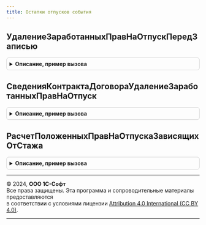 ```yaml
---
title: Остатки отпусков события
---
```



## УдалениеЗаработанныхПравНаОтпускПередЗаписью
<details style="margin: 1em 0; padding: 0.5em; border: 1px solid #ccc; border-radius: 6px;">

<summary style="font-weight: bold; cursor: pointer;">Описание, пример вызова</summary>

```bsl

// Процедура-обработчик события "ПриЗаписи" регистра сведений СостоянияСотрудников.
//
Процедура УдалениеЗаработанныхПравНаОтпускПередЗаписью(Источник, Отказ, Замещение) Экспорт
```

Пример вызова
```bsl
ОстаткиОтпусковСобытия.УдалениеЗаработанныхПравНаОтпускПередЗаписью(Источник, Отказ, Замещение) 
```
</details>

## СведенияКонтрактаДоговораУдалениеЗаработанныхПравНаОтпуск
<details style="margin: 1em 0; padding: 0.5em; border: 1px solid #ccc; border-radius: 6px;">

<summary style="font-weight: bold; cursor: pointer;">Описание, пример вызова</summary>

```bsl

// Процедура-обработчик события "ПриЗаписи" регистра сведений СведенияКонтрактаДоговораСотрудника.
//
Процедура СведенияКонтрактаДоговораУдалениеЗаработанныхПравНаОтпуск(Источник, Отказ, Замещение) Экспорт
```

Пример вызова
```bsl
ОстаткиОтпусковСобытия.СведенияКонтрактаДоговораУдалениеЗаработанныхПравНаОтпуск(Источник, Отказ, Замещение) 
```
</details>

## РасчетПоложенныхПравНаОтпускаЗависящихОтСтажа
<details style="margin: 1em 0; padding: 0.5em; border: 1px solid #ccc; border-radius: 6px;">

<summary style="font-weight: bold; cursor: pointer;">Описание, пример вызова</summary>

```bsl

Процедура РасчетПоложенныхПравНаОтпускаЗависящихОтСтажа(ОбрабатываемыйМесяц = Неопределено) Экспорт
```

Пример вызова
```bsl
ОстаткиОтпусковСобытия.РасчетПоложенныхПравНаОтпускаЗависящихОтСтажа(ОбрабатываемыйМесяц);
```
</details>

---

© 2024, **ООО 1С-Софт**  
Все права защищены. Эта программа и сопроводительные материалы предоставляются  
в соответствии с условиями лицензии [Attribution 4.0 International (CC BY 4.0)](https://creativecommons.org/licenses/by/4.0/legalcode).

---
